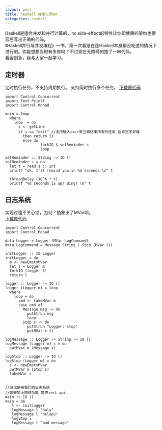 ```yaml
---
layout: post
title: haskell 并发示例00
categories: haskell
---
```


Haskell是适合并发和并行计算的，no side-effect的特性让你即使屎的架构也很容易写出正确的代码。  
《Haskell并行与并发编程》一书，第一次看是在连Haskell本身都没吃透的情况下进行的。你能想想当时有多惨吗？不过现在无障碍的撸了一串代码。  
看客别急，我与大家一起学习。  

<!--more-->

## 定时器

定时执行任务，不支持周期执行。 支持同时执行多个任务。
[下载原代码](/examples/reminders.hs)

```
import Control.Concurrent
import Text.Printf
import Control.Monad

main = loop
  where
    loop  = do
      s <- getLine
      if s == "exit" //支持输入exit来立即结束所有的任务 这肯定不好噻
        then return ()
        else do
                forkIO $ setReminder s
                loop

setReminder :: String -> IO ()
setReminder s = do
  let t = read s :: Int
  printf "ok, I'll remind you in %d seconds \n" t

  threadDelay (10^6 * t)
  printf "%d seconds is up! Bing! \n" t
```

## 日志系统

实现过程不关心锁，为何？抽象出了MVar呗。  
[下载原代码](/examples/logger.hs)

```
import Control.Concurrent
import Control.Monad

data Logger = Logger (MVar LogCommand)
data LogCommand = Message String | Stop (MVar ())

initLogger :: IO Logger
initLogger = do
  m <- newEmptyMVar
  let l = Logger m
  forkIO (logger l)
  return l

logger :: Logger -> IO ()
logger (Logger m) = loop
  where
    loop = do
      cmd <- takeMVar m
      case cmd of
        Message msg -> do
          putStrLn msg
          loop
        Stop s -> do
          putStrLn "Logger: stop"
          putMVar s ()

logMessage :: Logger -> String -> IO ()
logMessage (Logger m) s = do
  putMVar m (Message s)

logStop :: Logger -> IO ()
logStop (Logger m) = do
  s <- newEmptyMVar
  putMVar m (Stop s)
  takeMVar s


//测试使用我们的日志系统
//改天加上网络功能 提供rest api
main :: IO ()
main = do
   l <- initLogger
   logMessage l "holy"
   logMessage l "helapu"
   logStop l
   logMessage l "bad message"
```
